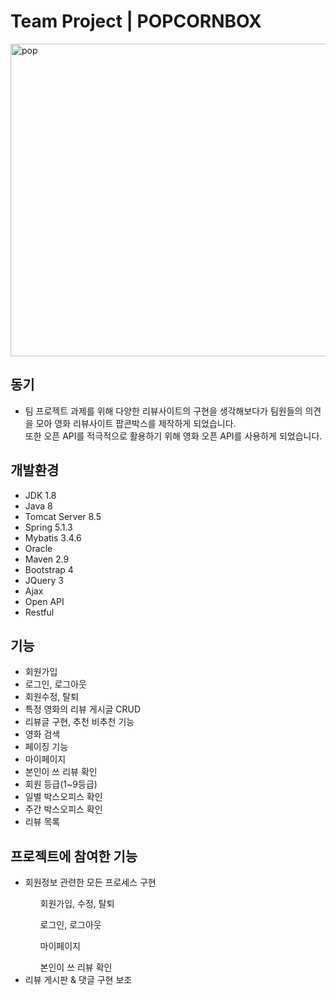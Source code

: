 
<h1>Team Project | POPCORNBOX</h1>
<img width="800" height="500" alt="pop" src="https://user-images.githubusercontent.com/54618753/66985152-23386e80-f0f7-11e9-8a69-bf8808c33101.png">
<br>
  <h2>동기</h2>
<ul>
  <li>팀 프로젝트 과제를 위해 다양한 리뷰사이트의 구현을 생각해보다가 팀원들의 의견을 모아 영화 리뷰사이트 팝콘박스를 제작하게 되었습니다.<br>
      또한 오픈 API를 적극적으로 활용하기 위해 영화 오픈 API를 사용하게 되었습니다.</li>
</ul>
  
  <h2>개발환경</h2>
  <ul>
  <li>JDK 1.8</li>
  <li>Java 8</li>
  <li>Tomcat Server 8.5</li>
  <li>Spring 5.1.3</li>
  <li>Mybatis 3.4.6</li>
  <li>Oracle</li>
  <li>Maven 2.9</li>
  <li>Bootstrap 4</li>
  <li>JQuery 3</li>
  <li>Ajax</li>
  <li>Open API</li>
  <li>Restful</li>
</ul>

<h2>기능</h2>
  <ul>
  <li>회원가입</li>
  <li>로그인, 로그아웃</li>
  <li>회원수정, 탈퇴</li>
  <li>특정 영화의 리뷰 게시글 CRUD</li>
  <li>리뷰글 구현, 추천 비추천 기능</li>
  <li>영화 검색</li>
  <li>페이징 기능</li>
  <li>마이페이지</li>
  <li>본인이 쓰 리뷰 확인</li>
  <li>회원 등급(1~9등급)</li>
  <li>일별 박스오피스 확인</li>
  <li>주간 박스오피스 확인</li>
  <li>리뷰 목록</li>
</ul>

<h2>프로젝트에 참여한 기능</h2>
  <ul>
  <li>회원정보 관련한 모든 프로세스 구현</li>
  <ol>회원가입, 수정, 탈퇴</ol>
  <ol>로그인, 로그아웃</ol>
  <ol>마이페이지</ol>
  <ol>본인이 쓰 리뷰 확인</ol>
  <li>리뷰 게시판 & 댓글 구현 보조</li>
</ul>

